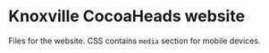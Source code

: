 # Knoxville CocoaHeads website

Files for the website. CSS contains `media` section for mobile devices.
